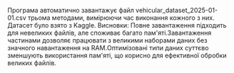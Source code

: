 Програма автоматично завантажує файл vehicular_dataset_2025-01-01.csv трьома методами, вимірюючи час виконання кожного з них. Датасет було взято з Kaggle.
Висновки: Повне завантаження підходить для невеликих файлів, але споживає багато пам'яті.Завантаження частинами дозволяє працювати з великими наборами даних без значного навантаження на RAM.Оптимізовані типи даних суттєво зменшують використання пам'яті, що корисно для ефективної обробки великих файлів.

